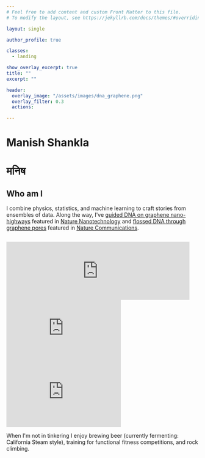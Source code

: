 ```yaml
---
# Feel free to add content and custom Front Matter to this file.
# To modify the layout, see https://jekyllrb.com/docs/themes/#overriding-theme-defaults

layout: single

author_profile: true

classes:
  - landing

show_overlay_excerpt: true
title: ""
excerpt: ""

header:
  overlay_image: "/assets/images/dna_graphene.png"
  overlay_filter: 0.3 
  actions:

---
```


<head>


  <link rel="stylesheet" type="text/css" href="../semantic/semantic.min.css">
  <script
    src="https://code.jquery.com/jquery-3.1.1.min.js"
    integrity="sha256-hVVnYaiADRTO2PzUGmuLJr8BLUSjGIZsDYGmIJLv2b8="
    crossorigin="anonymous"></script>
  <script src="../semantic/semantic.min.js">
  
  
  
  
  
  
  
  
  
  </script>
  

</head>







# Manish Shankla
# मनिष




## Who am I 


 I combine physics, statistics, and machine learning to craft stories from ensembles of data. Along the way, I've [guided DNA on graphene nano-highways](http://bionano.physics.illinois.edu/node/302) featured in [Nature Nanotechnology](https://www.nature.com/nnano/volumes/14/issues/9) and [flossed DNA through graphene pores](http://bionano.physics.illinois.edu/node/147) featured in [Nature Communications](https://www.nature.com/articles/ncomms6171).



  <figure class="half" style="display:flex">





</figure>








<div class="ui segments">
  <div class="ui segment">

<iframe width="480" height="152" src="https://www.youtube.com/embed/WlMTCDlzPGo" frameborder="0" allow="accelerometer; autoplay; encrypted-media; gyr    oscope; picture-in-picture" allowfullscreen></iframe>


    
  </div>
  <div class="ui yellow segment">



<div class="ui raised  horizontal segments">
  <div class="ui  segment">
    <iframe width="300" height="166" src="https://www.youtube.com/embed/9FiiqhV5pAE" frameborder="0" allow="accelerometer; autoplay; encrypted-media; gyroscope; picture-in-picture" allowfullscreen></iframe>
  </div>


  <div class="ui   segment">
    <iframe width="300" height="166" src="https://www.youtube.com/embed/aIIgbYKefD0" frameborder="0" allow="accelerometer; autoplay; encrypted-media; gyroscope; picture-in-picture" allowfullscreen></iframe>
  </div>
</div>



  </div>
</div>






When I'm not in tinkering I enjoy brewing beer (currently fermenting: California Steam style), training for functional fitness competitions, and rock climbing. 